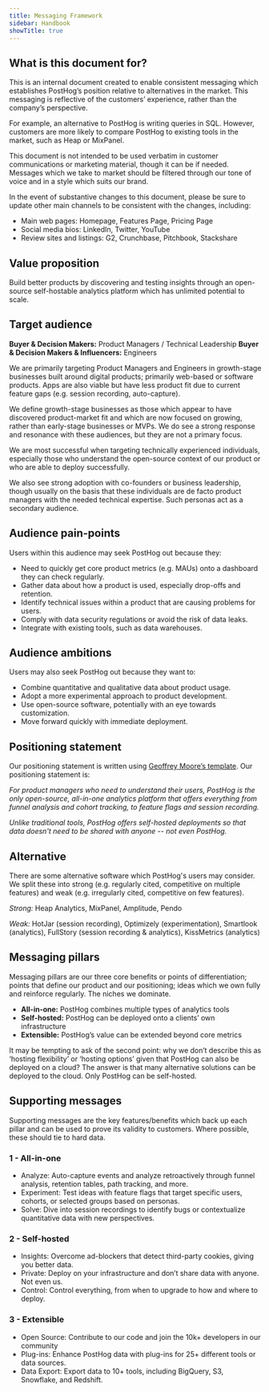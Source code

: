 ```yaml
---
title: Messaging Framework
sidebar: Handbook
showTitle: true
---
```


## What is this document for?
This is an internal document created to enable consistent messaging which establishes PostHog’s position relative to alternatives in the market. This messaging is reflective of the customers’ experience, rather than the company’s perspective. 

For example, an alternative to PostHog is writing queries in SQL. However, customers are more likely to compare PostHog to existing tools in the market, such as Heap or MixPanel. 

This document is not intended to be used verbatim in customer communications or marketing material, though it can be if needed. Messages which we take to market should be filtered through our tone of voice and in a style which suits our brand.

In the event of substantive changes to this document, please be sure to update other main channels to be consistent with the changes, including:

- Main web pages: Homepage, Features Page, Pricing Page
- Social media bios: LinkedIn, Twitter, YouTube
- Review sites and listings: G2, Crunchbase, Pitchbook, Stackshare

## Value proposition
Build better products by discovering and testing insights through an open-source self-hostable analytics platform which has unlimited potential to scale. 

## Target audience
**Buyer & Decision Makers:** Product Managers / Technical Leadership
**Buyer & Decision Makers & Influencers:** Engineers 

We are primarily targeting Product Managers and Engineers in growth-stage businesses built around digital products; primarily web-based or software products. Apps are also viable but have less product fit due to current feature gaps (e.g. session recording, auto-capture).

We define growth-stage businesses as those which appear to have discovered product-market fit and which are now focused on growing, rather than early-stage businesses or MVPs. We do see a strong response and resonance with these audiences, but they are not a primary focus.   

We are most successful when targeting technically experienced individuals, especially those who understand the open-source context of our product or who are able to deploy successfully.

We also see strong adoption with co-founders or business leadership, though usually on the basis that these individuals are de facto product managers with the needed technical expertise. Such personas act as a secondary audience.

## Audience pain-points
Users within this audience may seek PostHog out because they:

- Need to quickly get core product metrics (e.g. MAUs) onto a dashboard they can check regularly.
- Gather data about how a product is used, especially drop-offs and retention. 
- Identify technical issues within a product that are causing problems for users. 
- Comply with data security regulations or avoid the risk of data leaks.
- Integrate with existing tools, such as data warehouses. 

## Audience ambitions
Users may also seek PostHog out because they want to:

- Combine quantitative and qualitative data about product usage.
- Adopt a more experimental approach to product development.
- Use open-source software, potentially with an eye towards customization.
- Move forward quickly with immediate deployment. 

## Positioning statement
Our positioning statement is written using [Geoffrey Moore’s template](https://gist.github.com/JoshSmith/2041454). Our positioning statement is:

_For product managers who need to understand their users, PostHog is the only open-source, all-in-one analytics platform that offers everything from funnel analysis and cohort tracking, to feature flags and session recording._ 

_Unlike traditional tools, PostHog offers self-hosted deployments so that data doesn't need to be shared with anyone -- not even PostHog._

## Alternative
There are some alternative software which PostHog's users may consider. We split these into strong (e.g. regularly cited, competitive on multiple features) and weak (e.g. irregularly cited, competitive on few features). 

_Strong:_ Heap Analytics, MixPanel, Amplitude, Pendo

_Weak:_ HotJar (session recording), Optimizely (experimentation), Smartlook (analytics), FullStory (session recording & analytics), KissMetrics (analytics)

## Messaging pillars
Messaging pillars are our three core benefits or points of differentiation; points that define our product and our positioning; ideas which we own fully and reinforce regularly. The niches we dominate. 

- **All-in-one:** PostHog combines multiple types of analytics tools
- **Self-hosted:** PostHog can be deployed onto a clients’ own infrastructure
- **Extensible:** PostHog’s value can be extended beyond core metrics

It may be tempting to ask of the second point: why we don’t describe this as ‘hosting flexibility’ or ‘hosting options’ given that PostHog can also be deployed on a cloud? The answer is that many alternative solutions can be deployed to the cloud. Only PostHog can be self-hosted. 

## Supporting messages
Supporting messages are the key features/benefits which back up each pillar and can be used to prove its validity to customers. Where possible, these should tie to hard data. 

### 1 - All-in-one
- Analyze: Auto-capture events and analyze retroactively through funnel analysis, retention tables, path tracking, and more. 
- Experiment: Test ideas with feature flags that target specific users, cohorts, or selected groups based on personas. 
- Solve: Dive into session recordings to identify bugs or contextualize quantitative data with new perspectives. 

### 2 - Self-hosted
- Insights: Overcome ad-blockers that detect third-party cookies, giving you better data.
- Private: Deploy on your infrastructure and don’t share data with anyone. Not even us.
- Control: Control everything, from when to upgrade to how and where to deploy. 

### 3 - Extensible
- Open Source: Contribute to our code and join the 10k+ developers in our community 
- Plug-ins: Enhance PostHog data with plug-ins for 25+ different tools or data sources.
- Data Export: Export data to 10+ tools, including BigQuery, S3, Snowflake, and Redshift.
